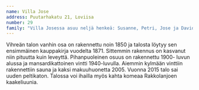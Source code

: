```yaml
---
name: Villa Jose
address: Puutarhakatu 21, Loviisa
number: 29
family: "Villa Josessa asuu neljä henkeä: Susanne, Petri, Jose ja David Vauhkonen. Susanne on hoitokodin johtaja, Petri turvallisuus- ja laatuasiantuntja, poikamme Jose on syntynyt 2002 ja David 2007.\nMuutimme Puutarhakatu 21:een vuonna 1999. Tontilla kasvoi korkeaa heinää ja talon maalit rapisivat kadulle. Piharakennuksen katto oli hajalla, mikä kunnostettiin oitis. Ensi remontissa itse taloon vaihdettiin 50-luvun lämmityskattila uuteen.\nTalon alakerran kadun puoleinen osa on vanhinta ja rakennettu 1800-luvun puolessa välissä. Alakerta on laajentunut pariin otteeseen ja 40-luvulla talo sai toisen kerroksen. Itse talosta edelliset omistajat olivat remontoineet alakerran., mikä riitti alkuvaiheessa meille hyvin. Asuimme alakerrassa ja kunnostamaton yläkerta toimi varastona.\n2002 saimme esikoisemme Josen ja tilantarve kasvoi. Remontoimme yläkerran 2006. Kylmästä ullakosta tuli iso lastenhuone ja vanha kylpyhuone kunnostettiin ja laajennettin ja rakensimme saunan. 2007 tuli toinen poika, David. Molemmat poikamme on adoptoitu Kolumbiasta ja molemmat ovat olleet pikku vauvoja kotiin Suomeen tullessaan.\nKun astuimme ensi kerran taloon niin ihastuimme siihen saman tien. Siitä välittyi hyvä tunne. Suuressa talossa oli sopukoita ja huoneita, jotka kiehtoivat ja antoi monia mahdollisuuksia toteuttaa ideoitamme.\nOn ollut mahtavaa, että poikien ei ole tarvinnut muuttaa kertaakaan vaan taloon ja Loviisaan on muodostunut todella syvä ja vahva tunneside. Talosta on tullut meille kaikille erittäin rakas ja tärkeä paikka. Se on meidän koti."
---
```

Vihreän talon vanhin osa on rakennettu noin 1850 ja talosta löytyy sen ensimmäinen kauppakirja vuodelta 1871. Sittemmin rakennus on kasvanut niin pituutta kuin leveyttä. Pihanpuoleinen osuus on rakennettu 1900- luvun alussa ja mansardikattoinen vintti 1940-luvulla. Aiemmin kylmään vinttiin rakennettiin sauna ja kaksi makuuhuonetta 2005. Vuonna 2015 talo sai uuden peltikaton. Talossa voi ihailla myös kahta komeaa Rakkolanjoen kaakeliuunia.
